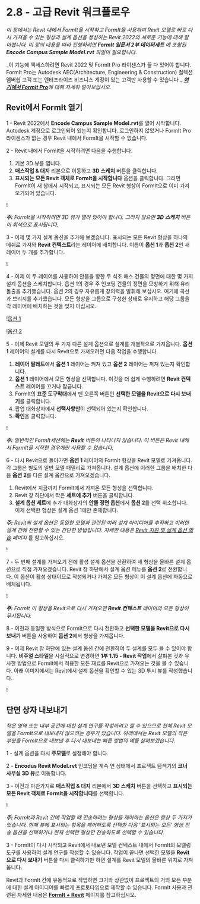 # 2.8 - 고급 Revit 워크플로우

_이 장에서는 Revit 내에서 FormIt을 시작하고 FormIt을 사용하여 Revit 모델로 바로 다시 가져올 수 있는 형상과 설계 옵션을 생성하는 Revit 2022의 새로운 기능에 대해 알아봅니다. 이 장의 내용을 따라 진행하려면 _**FormIt 입문서 2부 데이터세트**_ 에 포함된_ _**Encode Campus Sample Model.rvt**_ _파일이 필요합니다_.

_이 기능에 액세스하려면 Revit 2022 및 FormIt Pro 라이센스가 둘 다 있어야 합니다. FormIt Pro는 Autodesk AEC(Architecture, Engineering & Construction) 컬렉션 멤버쉽 고객 또는 엔터프라이즈 비즈니스 계정이 있는 고객만 사용할 수 있습니다 _ [_**여기에서 FormIt Pro**_](https://formit.autodesk.com/#pro-callout)_에 대해 자세히 알아보십시오._

## Revit에서 FormIt 열기

1 - Revit 2022에서 **Encode Campus Sample Model.rvt**를 열어 시작합니다. Autodesk 계정으로 로그인되어 있는지 확인합니다. 로그인하지 않았거나 FormIt Pro 라이센스가 없는 경우 Revit 내에서 FormIt을 시작할 수 없습니다.

2 - Revit 내에서 FormIt을 시작하려면 다음을 수행합니다.

1. 기본 3D 뷰를 엽니다.
2. **매스작업 & 대지** 리본으로 이동하고 **3D 스케치** 버튼을 클릭합니다.
3. **표시되는 모든 Revit 객체로 FormIt을 시작합니다** 옵션을 클릭합니다. 그러면 FormIt이 새 창에서 시작되고, 표시되는 모든 Revit 형상이 FormIt으로 이미 가져오기되어 있습니다.

\![](<../../.gitbook/assets/0 (22).png>)

_**주:**_ _FormIt을 시작하려면 3D 뷰가 열려 있어야 합니다. 그러지 않으면_ _**3D 스케치**_ _버튼이 회색으로 표시됩니다._

3 - 이제 몇 가지 설계 옵션을 추가해 보겠습니다. 표시되는 모든 Revit 형상을 하나의 메쉬로 가져와 **Revit 컨텍스트**라는 레이어에 배치합니다. 이름이 **옵션 1**과 **옵션 2**인 새 레이어 두 개를 추가합니다.

\![](<../../.gitbook/assets/1 (23) (1).png>)

4 - 이제 이 두 레이어를 사용하여 안뜰을 향한 두 석조 매스 건물의 정면에 대한 몇 가지 설계 옵션을 스케치합니다. 옵션 1의 경우 주 인코딩 건물의 정면을 모방하기 위해 유리 돌출을 추가했습니다. 옵션 2의 경우 자유롭게 창의력을 발휘해 보십시오. 여기에 곡선과 브리지를 추가했습니다. 모든 형상을 그룹으로 구성한 상태로 유지하고 해당 그룹을 각 레이어에 배치하는 것을 잊지 마십시오.

\![옵션 1](<../../.gitbook/assets/2 (23) (1).png>)

\![옵션 2](<../../.gitbook/assets/3 (20) (1).png>)

5 - 이제 Revit 모델의 두 가지 다른 설계 옵션으로 설계를 개별적으로 가져옵니다. **옵션 1** 레이어의 설계를 다시 Revit으로 가져오려면 다음 작업을 수행합니다.

1. **레이어 팔레트**에서 **옵션 1** 레이어는 켜져 있고 **옵션 2** 레이어는 꺼져 있는지 확인합니다.
2. **옵션 1** 레이어에서 모든 형상을 선택합니다. 이것을 더 쉽게 수행하려면 **Revit 컨텍스트** 레이어를 끄거나 잠급니다.
3. FormIt의 **표준 도구막대**에서 맨 오른쪽 버튼인 **선택한 모델을 Revit으로 다시 보내기**를 클릭합니다.
4. 팝업 대화상자에서 **선택사항만**이 선택되어 있는지 확인합니다.
5. **확인**을 클릭합니다.

\![](<../../.gitbook/assets/4 (19) (1).png>)

_**주:**_ _일반적인 FormIt세션에는_ _**Revit**_ _버튼이 나타나지 않습니다. 이 버튼은 Revit 내에서 FormIt을 시작한 경우에만 사용할 수 있습니다._

6 - 다시 Revit으로 돌아가면 **옵션 1** 레이어의 FormIt 형상을 Revit 모델로 가져옵니다. 각 그룹은 별도의 일반 모델 패밀리로 가져옵니다. 설계 옵션에 이러한 그룹을 배치한 다음 **옵션 2**를 다른 설계 옵션으로 가져오겠습니다.

1. Revit에서 지금까지 FormIt에서 가져온 모든 형상을 선택합니다.
2. Revit 창 하단에서 작은 **세트에 추가** 버튼을 클릭합니다.
3. **설계 옵션 세트**에 추가 대화상자의 **안뜰 정면 옵션**에서 **옵션 2**를 선택 취소합니다. 이제 선택한 형상은 설계 옵션 1에만 존재합니다.

_**주:**_ _Revit의 설계 옵션은 동일한 모델과 관련된 여러 설계 아이디어를 추적하고 이러한 설계 간에 전환할 수 있는 간단한 방법입니다. 자세한 내용은_ [_Revit 지원 및 설계 옵션 학습_](https://knowledge.autodesk.com/support/revit-products/learn-explore/caas/CloudHelp/cloudhelp/2021/KOR/Revit-Model/files/GUID-D48B1E7E-BC34-414E-85BD-790F199BB2C0-htm.html) _페이지_ 를 참고하십시오.

\![](<../../.gitbook/assets/5 (18).png>)

7 - 두 번째 설계를 가져오기 전에 활성 설계 옵션을 전환하여 새 형상을 올바른 설계 옵션으로 직접 가져오겠습니다. Revit 창 하단에서 설계 옵션 메뉴를 **옵션 2**로 전환합니다. 이 옵션이 활성 상태이므로 작성되거나 가져온 모든 형상이 이 설계 옵션에 자동으로 배치됩니다.

\![](<../../.gitbook/assets/6 (15).png>)

_**주:**_ _FormIt 이 형상을 Revit으로 다시 가져오면_ _**Revit 컨텍스트**_ _레이어의 모든 형상이 무시됩니다._

8 - 이전과 동일한 방식으로 FormIt으로 다시 전환하고 **선택한 모델을 Revit으로 다시 보내기** 버튼을 사용하여 **옵션 2**에서 형상을 가져옵니다.

9 - 이제 Revit 창 하단에 있는 설계 옵션 간에 전환하여 두 설계를 모두 볼 수 있어야 합니다. **비주얼 스타일**을 사실적으로 변경하면 **1부** **1.15 - Revit 작업**에서 살펴본 것과 유사한 방법으로 FormIt에서 적용한 모든 재료를 Revit으로 가져오는 것을 볼 수 있습니다. 아래 이미지에서는 Revit에서 설계 옵션을 확인할 수 있는 3D 투시 뷰를 작성했습니다.

\![](<../../.gitbook/assets/7 (10).png>)

## 단면 상자 내보내기

_작은 영역 또는 내부 공간에 대한 설계 연구를 작성하려고 할 수 있으므로 전체 Revit 모델을 FormIt으로 내보내지 않으려는 경우가 있습니다. 아래에서는 Revit 모델의 작은 부분을 FormIt으로 내보낸 후 다시 내보내는 빠른 방법의 예를 살펴보겠습니다._

1 - 설계 옵션을 다시 **주모델**로 설정해야 합니다.

2 - **Encodus Revit Model.rvt** 인코딩을 계속 연 상태에서 프로젝트 탐색기의 **코너 사무실 3D 뷰**로 이동합니다.

3 - 이전과 마찬가지로 **매스작업 & 대지** 리본에서 **3D 스케치** 버튼을 선택하고 **표시되는 모든 Revit 객체로 FormIt을 시작합니다**를 선택합니다.

\![](<../../.gitbook/assets/8 (10) (1).png>)

_**주:**_ _FormIt과 Revit 간에 작업할 때 전송하려는 형상을 제어하는 옵션은 항상 두 가지가 있습니다. 현재 뷰에 표시되는 항목을 제어하도록 선택한 다음 '표시되는 모든' 형상 전송 옵션을 선택하거나 현재 선택한 형상만 전송하도록 선택할 수 있습니다._

3 - FormIt이 다시 시작되고 Revit에서 내보낸 모델 컨텍스트 내에서 FormIt의 모델링 도구를 사용하여 설계 연구를 작성할 수 있습니다. 작업이 끝나면 선택한 모델을 **Revit으로 다시 보내기** 버튼을 다시 클릭하기만 하면 설계를 Revit 모델의 올바른 위치로 가져옵니다.

Revit과 FormIt 간에 유동적으로 작업하면 크기와 상관없이 프로젝트의 거의 모든 부분에 대한 설계 아이디어를 빠르게 프로토타입으로 제작할 수 있습니다. FormIt 사용과 관련된 자세한 내용은 [**FormIt + Revit**](https://formit.autodesk.com/page/formit-revit#:\~:text=FormIt%20Groups%20become%20Revit%20Mass,using%20Revit%202018%20and%20newer.) 페이지를 참고하십시오.
